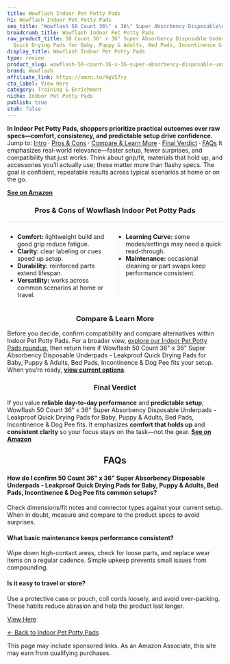 ```yaml
---
title: Wowflash Indoor Pet Potty Pads
h1: Wowflash Indoor Pet Potty Pads
seo_title: "Wowflash 50 Count 36\" x 36\" Super Absorbency Disposable\u2026"
breadcrumb_title: Wowflash Indoor Pet Potty Pads
raw_product_title: 50 Count 36" x 36" Super Absorbency Disposable Underpads - Leakproof
  Quick Drying Pads for Baby, Puppy & Adults, Bed Pads, Incontinence & Dog Pee
display_title: Wowflash Indoor Pet Potty Pads
type: review
product_slug: wowflash-50-count-36-x-36-super-absorbency-disposable-underpads-leakpro-8efd1d5d
brand: Wowflash
affiliate_link: https://amzn.to/4gVS7ry
cta_label: View Here
category: Training & Enrichment
niche: Indoor Pet Potty Pads
publish: true
stub: false
---
```


<div id="intro" class="full-width"><p><strong>In Indoor Pet Potty Pads, shoppers prioritize practical outcomes over raw specs&mdash;comfort, consistency, and predictable setup drive confidence.</strong> Jump to: <a href="#intro">Intro</a> · <a href="#pros-cons">Pros &amp; Cons</a> · <a href="#compare-more">Compare &amp; Learn More</a> · <a href="#verdict">Final Verdict</a> · <a href="#faqs">FAQs</a> It emphasizes real-world relevance&mdash;faster setup, fewer surprises, and compatibility that just works. Think about grip/fit, materials that hold up, and accessories you’ll actually use; these matter more than flashy specs. The goal is confident, repeatable results across typical scenarios at home or on the go.</p><p><a href="https://amzn.to/4gVS7ry" rel="nofollow sponsored noopener" target="_blank"><strong>See on Amazon</strong></a></p></div>
<h3 id="pros-cons" style="text-align:center;">Pros &amp; Cons of Wowflash Indoor Pet Potty Pads</h3>
<div class="pc-grid" style="display:grid;grid-template-columns:1fr 1fr;gap:16px;border-top:1px solid #e5e7eb;padding-top:12px;">
  <ul>
    <li><strong>Comfort:</strong> lightweight build and good grip reduce fatigue.</li>
    <li><strong>Clarity:</strong> clear labeling or cues speed up setup.</li>
    <li><strong>Durability:</strong> reinforced parts extend lifespan.</li>
    <li><strong>Versatility:</strong> works across common scenarios at home or travel.</li>
  </ul>
  <ul style="border-left:1px solid #e5e7eb;padding-left:16px;">
    <li><strong>Learning Curve:</strong> some modes/settings may need a quick read-through.</li>
    <li><strong>Maintenance:</strong> occasional cleaning or part swaps keep performance consistent.</li>
  </ul>
</div>


<h3 id="compare-more" style="text-align:center;">Compare &amp; Learn More</h3>
<p>Before you decide, confirm compatibility and compare alternatives within Indoor Pet Potty Pads. For a broader view, <a href="#">explore our Indoor Pet Potty Pads roundup</a>, then return here if Wowflash 50 Count 36" x 36" Super Absorbency Disposable Underpads - Leakproof Quick Drying Pads for Baby, Puppy & Adults, Bed Pads, Incontinence & Dog Pee fits your setup. When you’re ready, <a href="https://amzn.to/4gVS7ry" rel="nofollow sponsored noopener" target="_blank"><strong>view current options</strong></a>.</p>

<h3 id="verdict" style="text-align:center;">Final Verdict</h3>
<p>If you value <strong>reliable day-to-day performance</strong> and <strong>predictable setup</strong>, Wowflash 50 Count 36" x 36" Super Absorbency Disposable Underpads - Leakproof Quick Drying Pads for Baby, Puppy & Adults, Bed Pads, Incontinence & Dog Pee fits. It emphasizes <strong>comfort that holds up</strong> and <strong>consistent clarity</strong> so your focus stays on the task&mdash;not the gear. <a href="https://amzn.to/4gVS7ry" rel="nofollow sponsored noopener" target="_blank"><strong>See on Amazon</strong></a></p>

<h2 id="faqs" style="text-align:center;">FAQs</h2>
<h4><strong>How do I confirm 50 Count 36" x 36" Super Absorbency Disposable Underpads - Leakproof Quick Drying Pads for Baby, Puppy & Adults, Bed Pads, Incontinence & Dog Pee fits common setups?</strong></h4>
<p>Check dimensions/fit notes and connector types against your current setup. When in doubt, measure and compare to the product specs to avoid surprises.</p>
<h4><strong>What basic maintenance keeps performance consistent?</strong></h4>
<p>Wipe down high-contact areas, check for loose parts, and replace wear items on a regular cadence. Simple upkeep prevents small issues from compounding.</p>
<h4><strong>Is it easy to travel or store?</strong></h4>
<p>Use a protective case or pouch, coil cords loosely, and avoid over-packing. These habits reduce abrasion and help the product last longer.</p>

<p><a class="btn" href="https://amzn.to/4gVS7ry" target="_blank" rel="nofollow sponsored noopener">View Here</a></p>
<p><a href="/roundups/training-enrichment/indoor-pet-potty-pads/">← Back to Indoor Pet Potty Pads</a></p>
<aside class="disclosure">This page may include sponsored links. As an Amazon Associate, this site may earn from qualifying purchases.</aside>
